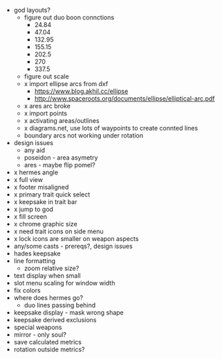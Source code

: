 - god layouts?
  - figure out duo boon connctions
    - 24.84
    - 47.04
    - 132.95
    - 155.15
    - 202.5
    - 270
    - 337.5
  - figure out scale
  - x import ellipse arcs from dxf
    - https://www.blog.akhil.cc/ellipse
    - http://www.spaceroots.org/documents/ellipse/elliptical-arc.pdf
  - x ares arc broke
  - x import points
  - x activating areas/outlines
  - x diagrams.net, use lots of waypoints to create connted lines
  - boundary arcs not working under rotation
- design issues
  - any aid
  - poseidon - area asymetry
  - ares - maybe flip pomel?
- x hermes angle
- x full view
- x footer misaligned
- x primary trait quick select
- x keepsake in trait bar
- x jump to god
- x fill screen
- x chrome graphic size
- x need trait icons on side menu
- x lock icons are smaller on weapon aspects
- any/some casts - prereqs?, design issues
- hades keepsake
- line formatting
  - zoom relative size?
- text display when small
- slot menu scaling for window width
- fix colors
- where does hermes go?
  - duo lines passing behind
- keepsake display - mask wrong shape
- keepsake derived exclusions
- special weapons
- mirror - only soul?
- save calculated metrics
- rotation outside metrics?
